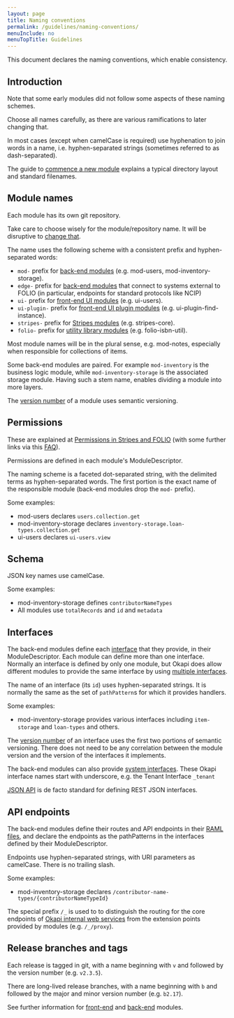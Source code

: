 ```yaml
---
layout: page
title: Naming conventions
permalink: /guidelines/naming-conventions/
menuInclude: no
menuTopTitle: Guidelines
---
```


This document declares the naming conventions, which enable consistency.

## Introduction

Note that some early modules did not follow some aspects of these naming schemes.

Choose all names carefully, as there are various ramifications to later changing that.

In most cases (except when camelCase is required) use hyphenation to join words in a name, i.e. hyphen-separated strings (sometimes referred to as dash-separated).

The guide to [commence a new module](/guides/commence-a-module/) explains a typical directory layout and standard filenames.

## Module names

Each module has its own git repository.

Take care to choose wisely for the module/repository name. It will be disruptive to [change that](/guides/rename-module/).

The name uses the following scheme with a consistent prefix and hyphen-separated words:

* `mod-` prefix for [back-end modules](/source-code/map/#backend-mod) (e.g. mod-users, mod-inventory-storage).
* `edge-` prefix for [back-end modules](/source-code/map/#backend-edge) that connect to systems external to FOLIO (in particular, endpoints for standard protocols like NCIP)
* `ui-` prefix for [front-end UI modules](/source-code/map/#ui) (e.g. ui-users).
* `ui-plugin-` prefix for [front-end UI plugin modules](/source-code/map/#ui-plugin) (e.g. ui-plugin-find-instance).
* `stripes-` prefix for [Stripes modules](/source-code/map/#stripes) (e.g. stripes-core).
* `folio-` prefix for [utility library modules](/source-code/map/#other) (e.g. folio-isbn-util).

Most module names will be in the plural sense, e.g. mod-notes, especially when responsible for collections of items.

Some back-end modules are paired. For example `mod-inventory` is the business logic module, while `mod-inventory-storage` is the associated storage module.
Having such a stem name, enables dividing a module into more layers.

The [version number](/guidelines/contributing/#version-numbers) of a module uses semantic versioning.

## Permissions

These are explained at [Permissions in Stripes and FOLIO](https://github.com/folio-org/stripes-core/blob/master/doc/permissions.md) (with some further links via this [FAQ](/faqs/explain-permissions-system/)).

Permissions are defined in each module's ModuleDescriptor.

The naming scheme is a faceted dot-separated string, with the delimited terms as hyphen-separated words.
The first portion is the exact name of the responsible module (back-end modules drop the `mod-` prefix).

Some examples:

* mod-users declares `users.collection.get`
* mod-inventory-storage declares `inventory-storage.loan-types.collection.get`
* ui-users declares `ui-users.view`

## Schema

JSON key names use camelCase.

Some examples:

* mod-inventory-storage defines `contributorNameTypes`
* All modules use `totalRecords` and `id` and `metadata`

## Interfaces

The back-end modules define each
[interface](https://github.com/folio-org/okapi/blob/master/doc/guide.md#architecture)
that they provide, in their ModuleDescriptor.
Each module can define more than one interface.
Normally an interface is defined by only one module, but Okapi does allow different modules to provide the same interface by using
[multiple interfaces](https://github.com/folio-org/okapi/blob/master/doc/guide.md#multiple-interfaces).

The name of an interface (its `id`) uses hyphen-separated strings.
It is normally the same as the set of `pathPattern`s for which it provides handlers.

Some examples:

* mod-inventory-storage provides various interfaces including `item-storage` and `loan-types` and others.

The [version number](/guidelines/contributing/#version-numbers) of an interface uses the first two portions of semantic versioning.
There does not need to be any correlation between the module version and the version of the interfaces it implements.

The back-end modules can also provide
[system interfaces](https://github.com/folio-org/okapi/blob/master/doc/guide.md#system-interfaces).
These Okapi interface names start with underscore, e.g. the Tenant Interface `_tenant`

[JSON API](http://jsonapi.org/) is de facto standard for defining REST JSON interfaces.

## API endpoints

The back-end modules define their routes and API endpoints in their [RAML files](/reference/api/),
and declare the endpoints as the pathPatterns in the interfaces defined by their ModuleDescriptor.

Endpoints use hyphen-separated strings, with URI parameters as camelCase.
There is no trailing slash.

Some examples:

* mod-inventory-storage declares `/contributor-name-types/{contributorNameTypeId}`

The special prefix `/_` is used to to distinguish the routing for the core endpoints of
[Okapi internal web services](https://github.com/folio-org/okapi/blob/master/doc/guide.md#okapis-own-web-services)
from the extension points provided by modules (e.g. `/_/proxy`).

## Release branches and tags

Each release is tagged in git, with a name beginning with `v` and followed by the version number (e.g. `v2.3.5`).

There are long-lived release branches, with a name beginning with `b` and followed by the major and minor version number (e.g. `b2.17`).

See further information for
[front-end](https://github.com/folio-org/stripes/blob/master/doc/release-procedure.md#version-numbers-branches-and-tags)
and
[back-end](/guidelines/release-procedures/#bug-fix-releases)
modules.

